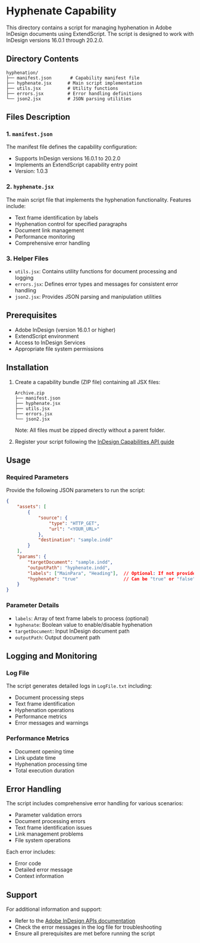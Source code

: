 # Hyphenate Capability

This directory contains a script for managing hyphenation in Adobe InDesign documents using ExtendScript. The script is designed to work with InDesign versions 16.0.1 through 20.2.0.

## Directory Contents

```
hyphenation/
├── manifest.json       # Capability manifest file
├── hyphenate.jsx      # Main script implementation
├── utils.jsx          # Utility functions
├── errors.jsx         # Error handling definitions
└── json2.jsx          # JSON parsing utilities
```

## Files Description

### 1. `manifest.json`
The manifest file defines the capability configuration:
- Supports InDesign versions 16.0.1 to 20.2.0
- Implements an ExtendScript capability entry point
- Version: 1.0.3

### 2. `hyphenate.jsx`
The main script file that implements the hyphenation functionality. Features include:
- Text frame identification by labels
- Hyphenation control for specified paragraphs
- Document link management
- Performance monitoring
- Comprehensive error handling

### 3. Helper Files
- `utils.jsx`: Contains utility functions for document processing and logging
- `errors.jsx`: Defines error types and messages for consistent error handling
- `json2.jsx`: Provides JSON parsing and manipulation utilities

## Prerequisites

- Adobe InDesign (version 16.0.1 or higher)
- ExtendScript environment
- Access to InDesign Services
- Appropriate file system permissions

## Installation

1. Create a capability bundle (ZIP file) containing all JSX files:
   ```
   Archive.zip  
   ├── manifest.json  
   ├── hyphenate.jsx
   ├── utils.jsx
   ├── errors.jsx
   └── json2.jsx
   ```
   Note: All files must be zipped directly without a parent folder.

2. Register your script following the [InDesign Capabilities API guide](https://developer.adobe.com/firefly-services/docs/indesign-apis/how-tos/working-with-capabilities-api/)

## Usage

### Required Parameters

Provide the following JSON parameters to run the script:

```json
{
    "assets": [
        {
            "source": {
                "type": "HTTP_GET",
                "url": "<YOUR_URL>"
            },
            "destination": "sample.indd"
        }
    ],
    "params": {
        "targetDocument": "sample.indd",
        "outputPath": "hyphenate.indd",
        "labels": ["MainPara", "Heading"],  // Optional: If not provided, affects all text frames
        "hyphenate": "true"                 // Can be "true" or "false"
    }
}
```

### Parameter Details
- `labels`: Array of text frame labels to process (optional)
- `hyphenate`: Boolean value to enable/disable hyphenation
- `targetDocument`: Input InDesign document path
- `outputPath`: Output document path

## Logging and Monitoring

### Log File
The script generates detailed logs in `LogFile.txt` including:
- Document processing steps
- Text frame identification
- Hyphenation operations
- Performance metrics
- Error messages and warnings

### Performance Metrics
- Document opening time
- Link update time
- Hyphenation processing time
- Total execution duration

## Error Handling

The script includes comprehensive error handling for various scenarios:
- Parameter validation errors
- Document processing errors
- Text frame identification issues
- Link management problems
- File system operations

Each error includes:
- Error code
- Detailed error message
- Context information

## Support

For additional information and support:
- Refer to the [Adobe InDesign APIs documentation](https://developer.adobe.com/firefly-services/docs/indesign-apis/)
- Check the error messages in the log file for troubleshooting
- Ensure all prerequisites are met before running the script

